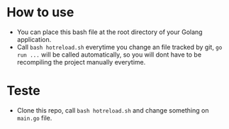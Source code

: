 # How to use
- You can place this bash file at the root directory of your Golang application.
- Call `bash hotreload.sh` everytime you change an file tracked by git, `go run ...` will
be called automatically, so you will dont have to be recompiling the project manually everytime.

# Teste
- Clone this repo, call `bash hotreload.sh` and change something on `main.go` file.

